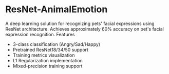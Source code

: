 # ResNet-AnimalEmotion
A deep learning solution for recognizing pets' facial expressions using ResNet architecture. Achieves approximately 60% accuracy on pet's facial expression recognition.
Features
- 3-class classification (Angry/Sad/Happy)
- Pretrained ResNet18/34/50 support
- Training metrics visualization
- L1 Regularization implementation
- Mixed-precision training support

